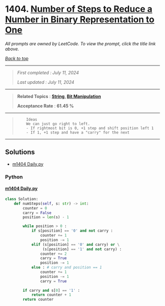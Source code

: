 # 1404. [Number of Steps to Reduce a Number in Binary Representation to One](<https://leetcode.com/problems/number-of-steps-to-reduce-a-number-in-binary-representation-to-one>)

*All prompts are owned by LeetCode. To view the prompt, click the title link above.*

*[Back to top](<../README.md>)*

------

> *First completed : July 11, 2024*
>
> *Last updated : July 11, 2024*

------

> **Related Topics** : **[String](<by_topic/String.md>), [Bit Manipulation](<by_topic/Bit Manipulation.md>)**
>
> **Acceptance Rate** : **61.45 %**

------

> ``` 
>     Ideas
>     We can just go right to left. 
>     - If rightmost bit is 0, +1 step and shift position left 1
>     - If 1, +1 step and have a "carry" for the next 
> ```
> 
> 

------

## Solutions

- [m1404 Daily.py](<../my-submissions/m1404 Daily.py>)
### Python
#### [m1404 Daily.py](<../my-submissions/m1404 Daily.py>)
```Python
class Solution:
    def numSteps(self, s: str) -> int:
        counter = 0
        carry = False
        position = len(s) - 1

        while position > 0 :
            if s[position] == '0' and not carry :
                counter += 1
                position -= 1
            elif (s[position] == '0' and carry) or \
                 (s[position] == '1' and not carry) :
                counter += 2
                carry = True
                position -= 1
            else : # carry and position == 1
                counter += 1
                position -= 1
                carry = True
        
        if carry and s[0] == '1' :
            return counter + 1
        return counter
```

